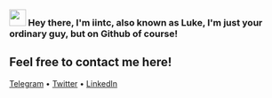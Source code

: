 ### <img src="https://c.tenor.com/nebZyl8oN7IAAAAi/wave-hello.gif" width="30px"> Hey there, I'm iintc, also known as Luke, I'm just your ordinary guy, but on Github of course!


## Feel free to contact me here!
<p align="left">
  <a href="https://t.me/iintc1">Telegram</a> •
  <a href="https://twitter.com/intent/follow?screen_name=swyx&tw_p=followbutton">Twitter</a> •
  <a href="https://learninpublic.org/?from=GH%20README">LinkedIn</a>
</p>


